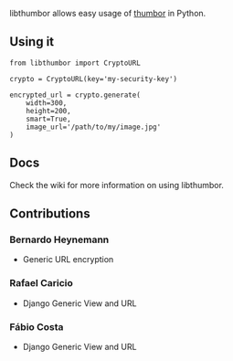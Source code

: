 libthumbor allows easy usage of
[thumbor](http://github.com/globocom/thumbor) in Python.

## Using it

    from libthumbor import CryptoURL

    crypto = CryptoURL(key='my-security-key')

    encrypted_url = crypto.generate(
        width=300,
        height=200,
        smart=True,
        image_url='/path/to/my/image.jpg'
    )

## Docs

Check the wiki for more information on using libthumbor.

## Contributions

### Bernardo Heynemann

* Generic URL encryption

### Rafael Caricio

* Django Generic View and URL

### Fábio Costa

* Django Generic View and URL